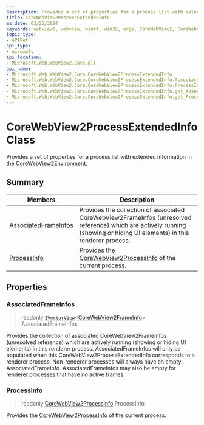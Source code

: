 ```yaml
---
description: Provides a set of properties for a process list with extended information in the CoreWebView2Environment.
title: CoreWebView2ProcessExtendedInfo
ms.date: 03/25/2024
keywords: webview2, webview, winrt, win32, edge, CoreWebView2, CoreWebView2Controller, browser control, edge html, CoreWebView2ProcessExtendedInfo
topic_type:
- APIRef
api_type:
- Assembly
api_location:
- Microsoft.Web.WebView2.Core.dll
api_name:
- Microsoft.Web.WebView2.Core.CoreWebView2ProcessExtendedInfo
- Microsoft.Web.WebView2.Core.CoreWebView2ProcessExtendedInfo.AssociatedFrameInfos
- Microsoft.Web.WebView2.Core.CoreWebView2ProcessExtendedInfo.ProcessInfo
- Microsoft.Web.WebView2.Core.CoreWebView2ProcessExtendedInfo.get_AssociatedFrameInfos
- Microsoft.Web.WebView2.Core.CoreWebView2ProcessExtendedInfo.get_ProcessInfo
---
```


# CoreWebView2ProcessExtendedInfo Class



Provides a set of properties for a process list with extended information in the [CoreWebView2Environment](corewebview2environment.md).

## Summary

Members|Description
--|--
[AssociatedFrameInfos](#associatedframeinfos) | Provides the collection of associated CoreWebView2FrameInfos (unresolved reference) which are actively running (showing or hiding UI elements) in this renderer process.
[ProcessInfo](#processinfo) | Provides the [CoreWebView2ProcessInfo](corewebview2processinfo.md) of the current process.

## Properties

### AssociatedFrameInfos

> readonly  [`IVectorView`](/uwp/api/Windows.Foundation.Collections.IVectorView-1)&lt;[CoreWebView2FrameInfo](corewebview2frameinfo.md)&gt; AssociatedFrameInfos

Provides the collection of associated CoreWebView2FrameInfos (unresolved reference) which are actively running (showing or hiding UI elements) in this renderer process.
AssociatedFrameInfos will only be populated when this CoreWebView2ProcessExtendedInfo corresponds to a renderer process. Non-renderer processes will always have an empty AssociatedFrameInfo. AssociatedFrameInfos may also be empty for renderer processes that have no active frames.

### ProcessInfo

> readonly  [CoreWebView2ProcessInfo](corewebview2processinfo.md) ProcessInfo

Provides the [CoreWebView2ProcessInfo](corewebview2processinfo.md) of the current process.




